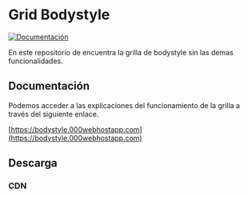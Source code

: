 # Grid Bodystyle

[![Documentación](https://img.shields.io/badge/grid-v3.5.0-green.svg)](https://bodystyle.000webhostapp.com/inicio/#/documentacion/grilla)

En este repositorio de encuentra la grilla de bodystyle sin las demas funcionalidades.

## Documentación

Podemos acceder a las explicaciones del funcionamiento de la grilla a través del siguiente enlace.

[https://bodystyle.000webhostapp.com](https://bodystyle.000webhostapp.com)

## Descarga

### CDN



